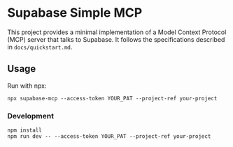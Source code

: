 # Supabase Simple MCP

This project provides a minimal implementation of a Model Context Protocol (MCP) server that talks to Supabase. It follows the specifications described in `docs/quickstart.md`.

## Usage

Run with npx:

```
npx supabase-mcp --access-token YOUR_PAT --project-ref your-project
```

### Development

```
npm install
npm run dev -- --access-token YOUR_PAT --project-ref your-project
```
